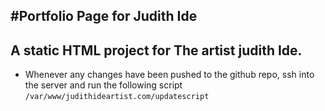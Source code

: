 #Portfolio Page for Judith Ide
--
## A static HTML project for The artist judith Ide.

- Whenever any changes have been pushed to the github repo, ssh into the server and run the following script
`/var/www/judithideartist.com/updatescript`

